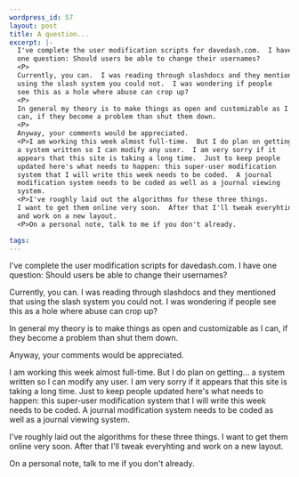 ```yaml
--- 
wordpress_id: 57
layout: post
title: A question...
excerpt: |-
  I've complete the user modification scripts for davedash.com.  I have 
  one question: Should users be able to change their usernames?
  <P>
  Currently, you can.  I was reading through slashdocs and they mentioned that
  using the slash system you could not.  I was wondering if people
  see this as a hole where abuse can crop up? 
  <P>
  In general my theory is to make things as open and customizable as I 
  can, if they become a problem than shut them down.
  <P>
  Anyway, your comments would be appreciated.
  <P>I am working this week almost full-time.  But I do plan on getting... 
  a system written so I can modify any user.  I am very sorry if it 
  appears that this site is taking a long time.  Just to keep people 
  updated here's what needs to happen: this super-user modification 
  system that I will write this week needs to be coded.  A journal
  modification system needs to be coded as well as a journal viewing
  system.
  <P>I've roughly laid out the algorithms for these three things.  
  I want to get them online very soon.  After that I'll tweak everyhting
  and work on a new layout.
  <P>On a personal note, talk to me if you don't already.

tags: 
---
```


I've complete the user modification scripts for davedash.com.  I have 
one question: Should users be able to change their usernames?
<P>
Currently, you can.  I was reading through slashdocs and they mentioned that
using the slash system you could not.  I was wondering if people
see this as a hole where abuse can crop up? 
<P>
In general my theory is to make things as open and customizable as I 
can, if they become a problem than shut them down.
<P>
Anyway, your comments would be appreciated.
<P>I am working this week almost full-time.  But I do plan on getting... 
a system written so I can modify any user.  I am very sorry if it 
appears that this site is taking a long time.  Just to keep people 
updated here's what needs to happen: this super-user modification 
system that I will write this week needs to be coded.  A journal
modification system needs to be coded as well as a journal viewing
system.
<P>I've roughly laid out the algorithms for these three things.  
I want to get them online very soon.  After that I'll tweak everyhting
and work on a new layout.
<P>On a personal note, talk to me if you don't already.
